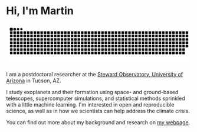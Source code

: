 # Hi, I'm Martin

<picture>
  <source media="(prefers-color-scheme: dark)" srcset="https://raw.githubusercontent.com/matiscke/matiscke/output/github-contribution-grid-snake-dark.svg">  
  <source media="(prefers-color-scheme: light)" srcset="https://raw.githubusercontent.com/matiscke/matiscke/output/github-contribution-grid-snake.svg">
  <img alt="github contribution grid snake animation" src="https://raw.githubusercontent.com/matiscke/matiscke/output/github-contribution-grid-snake.svg">
</picture>

I am a postdoctoral researcher at the [Steward Observatory, University of Arizona](https://www.as.arizona.edu/) in Tucson, AZ.  

I study exoplanets and their formation using space- and ground-based telescopes, supercomputer simulations, and statistical methods sprinkled with a little machine learning. I'm interested in open and reproducible science, as well as in how we scientists can help address the climate crisis. 

You can find out more about my background and research on [my webpage](https://matiscke.github.io).  



<!--
**matiscke/matiscke** is a ✨ _special_ ✨ repository because its `README.md` (this file) appears on your GitHub profile.

Here are some ideas to get you started:

- 🔭 I’m currently working on ...
- 🌱 I’m currently learning ...
- 👯 I’m looking to collaborate on ...
- 🤔 I’m looking for help with ...
- 💬 Ask me about ...
- 📫 How to reach me: ...
- 😄 Pronouns: ...
- ⚡ Fun fact: ...
-->
